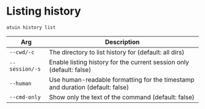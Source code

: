 # Listing history

```
atuin history list
```

| Arg            | Description                                                                   |
| -------------- | ----------------------------------------------------------------------------- |
| `--cwd/-c`     | The directory to list history for (default: all dirs)                         |
| `--session/-s` | Enable listing history for the current session only (default: false)          |
| `--human`      | Use human-readable formatting for the timestamp and duration (default: false) |
| `--cmd-only`   | Show only the text of the command (default: false)                            |
